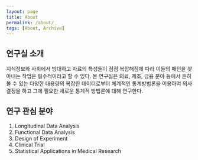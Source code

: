 ```yaml
---
layout: page
title: About
permalink: /about/
tags: [About, Archive]
---
```


## 연구실 소개

지식정보화 사회에서 방대하고 자료의 특성들이 점점 복잡해짐에 따라 이들의 패턴을 찾아내는 작업은
필수적이라고 할 수 있다.
본 연구실은 의료, 제조, 금융 분야 등에서 흔히 볼 수 있는 다양한 대용량의 복잡한 데이터로부터
체계적인 통계방법론을 이용하여 의사결정을 하고
그에 필요한 새로운 통계적 방법론에 대해 연구한다.

## 연구 관심 분야
1. Longitudinal Data Analysis
2. Functional Data Analysis
3. Design of Experiment
4. Clinical Trial
5. Statistical Applications in Medical Research


